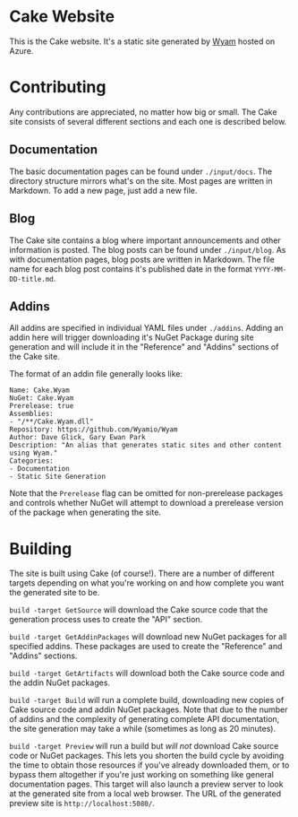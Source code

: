 # Cake Website

This is the Cake website. It's a static site generated by [Wyam](http://wyam.io) hosted on Azure.

# Contributing

Any contributions are appreciated, no matter how big or small. The Cake site consists of several different sections and each one is described below.

## Documentation

The basic documentation pages can be found under `./input/docs`. The directory structure mirrors what's on the site. Most pages are written in Markdown. To add a new page, just add a new file.

## Blog

The Cake site contains a blog where important announcements and other information is posted. The blog posts can be found under `./input/blog`. As with documentation pages, blog posts are written in Markdown. The file name for each blog post contains it's published date in the format `YYYY-MM-DD-title.md`.

## Addins

All addins are specified in individual YAML files under `./addins`. Adding an addin here will trigger downloading it's NuGet Package during site generation and will include it in the "Reference" and "Addins" sections of the Cake site.

The format of an addin file generally looks like:

```
Name: Cake.Wyam
NuGet: Cake.Wyam
Prerelease: true
Assemblies:
- "/**/Cake.Wyam.dll"
Repository: https://github.com/Wyamio/Wyam
Author: Dave Glick, Gary Ewan Park
Description: "An alias that generates static sites and other content using Wyam."
Categories:
- Documentation
- Static Site Generation
```

Note that the `Prerelease` flag can be omitted for non-prerelease packages and controls whether NuGet will attempt to download a prerelease version of the package when generating the site.

# Building

The site is built using Cake (of course!). There are a number of different targets depending on what you're working on and how complete you want the generated site to be.

`build -target GetSource` will download the Cake source code that the generation process uses to create the "API" section.

`build -target GetAddinPackages` will download new NuGet packages for all specified addins. These packages are used to create the "Reference" and "Addins" sections.

`build -target GetArtifacts` will download both the Cake source code and the addin NuGet packages.

`build -target Build` will run a complete build, downloading new copies of Cake source code and addin NuGet packages. Note that due to the number of addins and the complexity of generating complete API documentation, the site generation may take a while (sometimes as long as 20 minutes).

`build -target Preview` will run a build but *will not* download Cake source code or NuGet packages. This lets you shorten the build cycle by avoiding the time to obtain those resources if you've already downloaded them, or to bypass them altogether if you're just working on something like general documentation pages. This target will also launch a preview server to look at the generated site from a local web browser. The URL of the generated preview site is `http://localhost:5080/`.